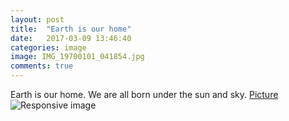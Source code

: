 ```yaml
---
layout: post
title:  "Earth is our home"
date:   2017-03-09 13:46:40
categories: image
image: IMG_19700101_041854.jpg
comments: true
---
```


Earth is our home. We are all born under the sun and sky. 
[Picture](https://terraphilosofica.github.io/IMG_19700101_041854.jpg)
<img src="https://terraphilosofica.github.io/IMG_19700101_041854.jpg" class="img-responsive" alt="Responsive image">


                                



